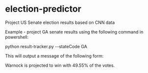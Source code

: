 # election-predictor
Project US Senate election results based on CNN data

Example - project GA senate results using the following command in powershell: 

python result-tracker.py --stateCode GA

This will output a message of the following form:

Warnock is projected to win with 49.55% of the votes.
